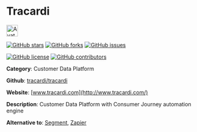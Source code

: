 
# Tracardi 

<a href="http://www.tracardi.com/"><img src="https://icons.duckduckgo.com/ip3/www.tracardi.com.ico" alt="Avatar" width="30" height="30" /></a>

[![GitHub stars](https://img.shields.io/github/stars/tracardi/tracardi.svg?style=social&label=Star&maxAge=2592000)](https://GitHub.com/tracardi/tracardi/stargazers/) [![GitHub forks](https://img.shields.io/github/forks/tracardi/tracardi.svg?style=social&label=Fork&maxAge=2592000)](https://GitHub.com/tracardi/tracardi/network/) [![GitHub issues](https://img.shields.io/github/issues/tracardi/tracardi.svg)](https://GitHub.com/Ntracardi/tracardi/issues/)

[![GitHub license](https://img.shields.io/github/license/tracardi/tracardi.svg)](https://github.com/tracardi/tracardi/blob/master/LICENSE) [![GitHub contributors](https://img.shields.io/github/contributors/tracardi/tracardi.svg)](https://GitHub.com/tracardi/tracardi/graphs/contributors/) 

**Category**: Customer Data Platform

**Github**: [tracardi/tracardi](https://github.com/tracardi/tracardi)

**Website**: [www.tracardi.com](http://www.tracardi.com/)

**Description**:
Customer Data Platform with Consumer Journey automation engine

**Alternative to**: [Segment](https://segment.com/), [Zapier](https://zapier.com/)
